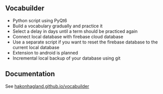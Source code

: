 ## Vocabuilder
- Python script using PyQt6
- Build a vocabulary gradually and practice it
- Select a delay in days until a term should be practiced again
- Connect local database with firebase cloud database
- Use a separate script if you want to reset the firebase database to the current local database
- Extension to android is planned
- Incremental local backup of your database using git

## Documentation

See [hakonhagland.github.io/vocabuilder](https://hakonhagland.github.io/vocabuilder/)
